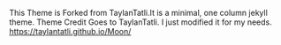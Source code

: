 This Theme is Forked from TaylanTatli.It is a minimal, one column jekyll theme. Theme Credit Goes to TaylanTatli. I just modified it for my needs. https://taylantatli.github.io/Moon/

